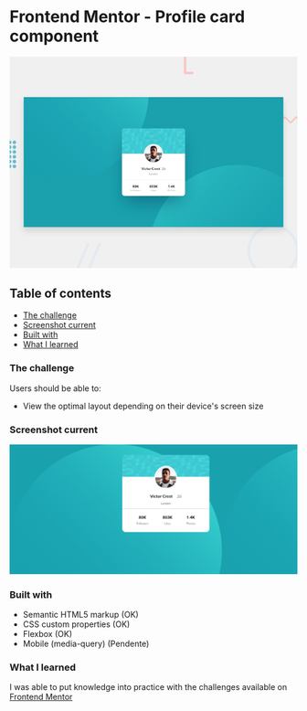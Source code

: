 # Frontend Mentor - Profile card component

![Design preview for the profile preview card component coding challenge](./design/desktop-preview.jpg)

## Table of contents

  - [The challenge](#the-challenge)
  - [Screenshot current](#screenshot-current)
  - [Built with](#built-with)
  - [What I learned](#what-i-learned)

### The challenge

Users should be able to:

- View the optimal layout depending on their device's screen size

### Screenshot current

![](./images/screenshot.png)

### Built with

- Semantic HTML5 markup (OK)
- CSS custom properties (OK)
- Flexbox (OK)
- Mobile (media-query)  (Pendente)

### What I learned

I was able to put knowledge into practice with the challenges available on [Frontend Mentor](https://www.frontendmentor.io/)    

